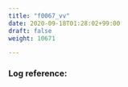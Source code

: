 ```yaml
---
title: "f0067_vv"
date: 2020-09-18T01:28:02+99:00
draft: false
weight: 10671

---
```


### Log reference: <no value>

```
